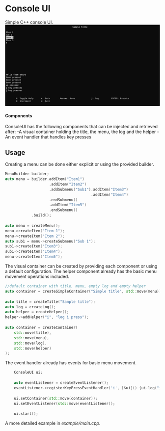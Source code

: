 # Console UI
Simple C++ console UI.
![Example](./example/example.png)

#### Components
ConsoleUI has the following components that can be injected and retrieved after:
-A visual container holding the title, the menu, the log and the helper
-An event handler that handles key presses

## Usage
Creating a menu can be done either explicit or using the provided builder.
```cpp
MenuBuilder builder;
auto menu = builder.addItem("Item1")
                    .addItem("Item2")
                    .addSubmenu("Sub1").addItem("Item3")
                                       .addItem("Item4")
                    .endSubmenu()
                    .addItem("Item5")
                    .endSubmenu()
            .build();

auto menu = createMenu();
menu->createItem("Item 1");
menu->createItem("Item 2");
auto sub1 = menu->createSubmenu("Sub 1");
sub1->createItem("Item3");
sub1->createItem("Item4");
menu->createItem("Item5");
```
The visual container can be created by providing each component or using a default configuration.
The helper component already has the basic menu movement operations included.
```cpp
//default container with title, menu, empty log and empty helper
auto container = createSimpleContainer("Simple title", std::move(menu));

auto title = createTitle("Sample title");
auto log = createLog();
auto helper = createHelper();
helper->addHelper("i", "log i press");

auto container = createContainer(
    std::move(title),
    std::move(menu),
    std::move(log),
    std::move(helper)
);
```
The event handler already has events for basic menu movement.
```cpp
	ConsoleUI ui;
	
	auto eventListener = createEventListener();
	eventListener->registerKeyPressEventHandler('i', [&ui]() {ui.log("i key pressed"); });

	ui.setContainer(std::move(container));
	ui.setEventListener(std::move(eventListener));
	
	ui.start();
```
A more detailed example in *example/main.cpp*.